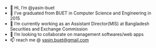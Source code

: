 - 👋 Hi, I’m @yasin-buet
- 👀 I’ve graduated from BUET in Computer Science and Engineering in 2015
- 🌱 I’m currently working as an Assistant Director(MIS) at Bangladesh Securities and Exchange Commission
- 💞️ I’m looking to collaborate on management softwares/web apps
- 📫 reach me @ yasin.buet@gmail.com

<!---
yasin-buet/yasin-buet is a ✨ special ✨ repository because its `README.md` (this file) appears on your GitHub profile.
You can click the Preview link to take a look at your changes.
--->
